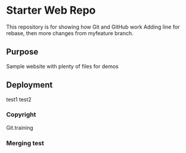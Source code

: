 # Starter Web Repo

This repository is for showing how Git and GitHub work
Adding line for rebase, then more changes from myfeature branch.

## Purpose

Sample website with plenty of files for demos

## Deployment

test1
test2

### Copyright
Git.training

### Merging test